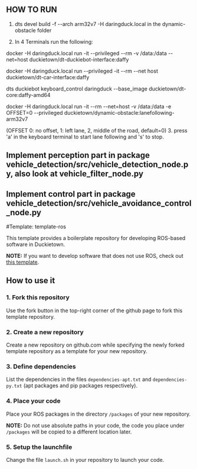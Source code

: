 ## HOW TO RUN
1. dts devel build -f --arch arm32v7 -H daringduck.local in the dynamic-obstacle folder

2. In 4 Terminals run the following:

docker -H daringduck.local run -it --privileged --rm -v /data:/data --net=host duckietown/dt-duckiebot-interface:daffy

docker -H daringduck.local run --privileged -it --rm --net host duckietown/dt-car-interface:daffy

dts duckiebot keyboard_control daringduck --base_image duckietown/dt-core:daffy-amd64

docker -H daringduck.local run -it --rm --net=host -v /data:/data -e OFFSET=0 --privileged duckietown/dynamic-obstacle:lanefollowing-arm32v7

(OFFSET 0: no offset, 1: left lane, 2, middle of the road, default=0)
3. press 'a' in the keyboard terminal to start lane following and 's' to stop.


## Implement perception part in package vehicle_detection/src/vehicle_detection_node.py, also look at vehicle_filter_node.py

## Implement control part in package vehicle_detection/src/vehicle_avoidance_control_node.py




#Template: template-ros

This template provides a boilerplate repository
for developing ROS-based software in Duckietown.

**NOTE:** If you want to develop software that does not use
ROS, check out [this template](https://github.com/duckietown/template-basic).


## How to use it

### 1. Fork this repository

Use the fork button in the top-right corner of the github page to fork this template repository.


### 2. Create a new repository

Create a new repository on github.com while
specifying the newly forked template repository as
a template for your new repository.


### 3. Define dependencies

List the dependencies in the files `dependencies-apt.txt` and
`dependencies-py.txt` (apt packages and pip packages respectively).


### 4. Place your code

Place your ROS packages in the directory `/packages` of
your new repository.

**NOTE:** Do not use absolute paths in your code,
the code you place under `/packages` will be copied to
a different location later.


### 5. Setup the launchfile

Change the file `launch.sh` in your repository to
launch your code.
